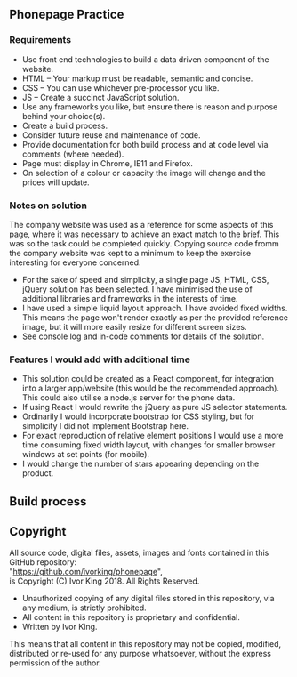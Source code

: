 ## Phonepage Practice

### Requirements
* Use front end technologies to build a data driven component of the website.
* HTML – Your markup must be readable, semantic and concise.
* CSS – You can use whichever pre-processor you like.
* JS – Create a succinct JavaScript solution.
* Use any frameworks you like, but ensure there is reason and purpose behind your choice(s).
* Create a build process.
* Consider future reuse and maintenance of code.
* Provide documentation for both build process and at code level via comments (where needed).
* Page must display in Chrome, IE11 and Firefox.
* On selection of a colour or capacity the image will change and the prices will update.

### Notes on solution

The company website was used as a reference for some aspects of this page, where it was necessary to achieve an exact match to the brief. This was so the task could be completed quickly. Copying source code fromm the company website was kept to a minimum to keep the exercise interesting for everyone concerned.

* For the sake of speed and simplicity, a single page JS, HTML, CSS, jQuery solution has been selected. I have minimised the use of additional libraries and frameworks in the interests of time.
* I have used a simple liquid layout approach. I have avoided fixed widths. This means the page won't render exactly as per the provided reference image, but it will more easily resize for different screen sizes.
* See console log and in-code comments for details of the solution.

### Features I would add with additional time
* This solution could be created as a React component, for integration into a larger app/website (this would be the recommended approach). This could also utilise a node.js server for the phone data.
* If using React I would rewrite the jQuery as pure JS selector statements.
* Ordinarily I would incorporate bootstrap for CSS styling, but for simplicity I did not implement Bootstrap here.
* For exact reproduction of relative element positions I would use a more time consuming fixed width layout, with changes for smaller browser windows at set points (for mobile).
* I would change the number of stars appearing depending on the product.

## Build process

## Copyright

All source code, digital files, assets, images and fonts contained in this GitHub repository:  
"https://github.com/ivorking/phonepage",  
is Copyright (C) Ivor King 2018. All Rights Reserved.
 * Unauthorized copying of any digital files stored in this repository, via any medium, is strictly prohibited.
 * All content in this repository is proprietary and confidential.
 * Written by Ivor King.

This means that all content in this repository may not be copied, modified, distributed or re-used for any purpose whatsoever, without the express permission of the author.

